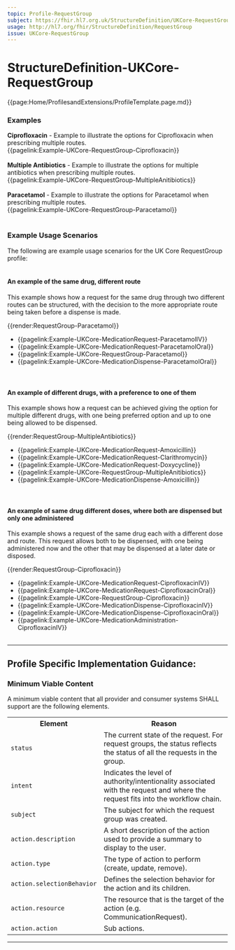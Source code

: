 ```yaml
---
topic: Profile-RequestGroup
subject: https://fhir.hl7.org.uk/StructureDefinition/UKCore-RequestGroup
usage: http://hl7.org/fhir/StructureDefinition/RequestGroup
issue: UKCore-RequestGroup
---
```

# StructureDefinition-UKCore-RequestGroup

<nocheck>
{{page:Home/ProfilesandExtensions/ProfileTemplate.page.md}}

<div id="Examples" class="tabcontent">
  <h3>Examples</h3>
  <b>Ciprofloxacin</b> - Example to illustrate the options for Ciprofloxacin when prescribing multiple routes.
  <br>
  {{pagelink:Example-UKCore-RequestGroup-Ciprofloxacin}}
  <br><br>
  <b>Multiple Antibiotics</b> - Example to illustrate the options for multiple antibiotics when prescribing multiple routes.
  <br>
  {{pagelink:Example-UKCore-RequestGroup-MultipleAnitibiotics}}
  <br><br>
  <b>Paracetamol</b> - Example to illustrate the options for Paracetamol when prescribing multiple routes.
  <br>
  {{pagelink:Example-UKCore-RequestGroup-Paracetamol}}
  <br><br>
</div>
</nocheck>


<div id="ProfileGuidance">

### Example Usage Scenarios ###
The following are example usage scenarios for the UK Core RequestGroup profile:
<br><br>

#### An example of the same drug, different route

This example shows how a request for the same drug through two different routes can be structured, with the decision to the more appropriate route being taken before a dispense is made.

{{render:RequestGroup-Paracetamol}}
- {{pagelink:Example-UKCore-MedicationRequest-ParacetamolIV}}
- {{pagelink:Example-UKCore-MedicationRequest-ParacetamolOral}}
- {{pagelink:Example-UKCore-RequestGroup-Paracetamol}}
- {{pagelink:Example-UKCore-MedicationDispense-ParacetamolOral}}
<br><br><br>

#### An example of different drugs, with a preference to one of them

This example shows how a request can be achieved giving the option for multiple different drugs, with one being preferred option and up to one being allowed to be dispensed. 

{{render:RequestGroup-MultipleAntibiotics}}
- {{pagelink:Example-UKCore-MedicationRequest-Amoxicillin}}
- {{pagelink:Example-UKCore-MedicationRequest-Clarithromycin}}
- {{pagelink:Example-UKCore-MedicationRequest-Doxycycline}}
- {{pagelink:Example-UKCore-RequestGroup-MultipleAnitibiotics}}
- {{pagelink:Example-UKCore-MedicationDispense-Amoxicillin}}
<br><br><br>

#### An example of same drug different doses, where both are dispensed but only one administered

This example shows a request of the same drug each with a different dose and route. This request allows both to be dispensed, with one being administered now and the other that may be dispensed at a later date or disposed.

{{render:RequestGroup-Ciprofloxacin}}
- {{pagelink:Example-UKCore-MedicationRequest-CiprofloxacinIV}}
- {{pagelink:Example-UKCore-MedicationRequest-CiprofloxacinOral}}
- {{pagelink:Example-UKCore-RequestGroup-Ciprofloxacin}}
- {{pagelink:Example-UKCore-MedicationDispense-CiprofloxacinIV}}
- {{pagelink:Example-UKCore-MedicationDispense-CiprofloxacinOral}}
- {{pagelink:Example-UKCore-MedicationAdministration-CiprofloxacinIV}}
<br><br>

---

## Profile Specific Implementation Guidance: ##

<h3>Minimum Viable Content</h3>

A minimum viable content that all provider and consumer systems SHALL support are the following elements.

<table class="assets">
<tr>
<th width="30%">Element</th>
<th width="70%">Reason</th>
</tr>
<tr>
<td><code>status</code></td>
<td>The current state of the request. For request groups, the status reflects the status of all the requests in the group.</td>
</tr>
<tr>
<td><code>intent</code></td>
<td>Indicates the level of authority/intentionality associated with the request and where the request fits into the workflow chain.</td>
</tr>
<tr>
<td><code>subject</code></td>
<td>The subject for which the request group was created.</td>
</tr>
<tr>
<td><code>action.description</code></td>
<td>A short description of the action used to provide a summary to display to the user.</td>
</tr>
<tr>
<td><code>action.type</code></td>
<td>The type of action to perform (create, update, remove).</td>
</tr>
<tr>
<td><code>action.selectionBehavior</code></td>
<td>Defines the selection behavior for the action and its children.</td>
</tr>
<tr>
<td><code>action.resource</code></td>
<td>The resource that is the target of the action (e.g. CommunicationRequest).</td>
</tr>
<tr>
<td><code>action.action</code></td>
<td>Sub actions.</td>
</tr>
</table>

</div>

---
